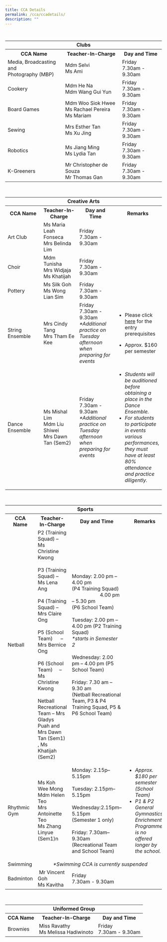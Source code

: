 ```yaml
---
title: CCA Details
permalink: /cca/ccadetails/
description: ""
---
```

<table style="width:100%" align="center">
	<tr>
    <td colspan="3" align="center"><b>Clubs</b></td>
  </tr>
	 <tr>  
    <th align="center">CCA Name</th>  
    <th align="center">Teacher-In-Charge</th>  
    <th align="center">Day and Time</th>  
  </tr>
	<tr>
    <td>Media, Broadcasting and <br>Photography (MBP)</td>
    <td>Mdm Selvi <br> Ms Ami</td>
    <td>Friday <br> 7.30am - 9.30am</td>
  </tr>
		<tr>
    <td>Cookery</td>
    <td>Mdm He Na <br> Mdm Wang Gui Yun</td>
    <td>Friday <br> 7.30am - 9.30am</td>
  </tr>
		<tr>
    <td>Board Games</td>
    <td>Mdm Woo Siok Hwee<br> Ms Rachael Pereira<br> Ms Mariam</td>
    <td>Friday <br> 7.30am - 9.30am</td>
  </tr>
	<tr>
    <td>Sewing</td>
    <td>Mrs Esther Tan <br>Ms Xu Jing</td>
    <td>Friday <br> 7.30am - 9.30am</td>
  </tr>
	<tr>
    <td>Robotics</td>
    <td>Ms Jiang Ming<br> Ms Lydia Tan</td>
  <td>Friday <br> 7.30am - 9.30am</td>
  </tr>
		<tr>
    <td>K-Greeners</td>
    <td>Mr Christopher de Souza <br>Mr Thomas Gan</td>
    <td>Friday <br> 7.30am - 9.30am</td>
  </tr>
</table>

<table style="width:100%" align="center">
	<tr>
    <td colspan="4" align="center"><b>Creative Arts</b></td>
  </tr>
	 <tr>  
    <th style="width:25%" align="center" >CCA Name</th>  
    <th style="width:25%" align="center">Teacher-In-Charge</th>  
    <th style="width:25%" align="center">Day and Time</th>  
		 <th style="width:25%" align="center">Remarks</th>  
  </tr>
	<tr>
    <td>Art Club</td>
    <td>Ms Maria Leah Fonseca <br> Mrs Belinda Lim</td>
    <td>Friday <br> 7.30am - 9.30am</td>
		<td></td>
  </tr>
		<tr>
    <td>Choir</td>
    <td>Mdm Tunisha<br> Mrs Widjaja <br>Ms Khatijah</td>
    <td>Friday <br> 7.30am - 9.30am</td>
			<td></td>
  </tr>
		<tr>
    <td>Pottery</td>
    <td>Ms Silk Goh <br> Ms Wong Lian Sim</td>
    <td>Friday <br> 7.30am - 9.30am</td>
			<td></td>
  </tr>
	<tr>
    <td>String Ensemble</td>
    <td>Mrs Cindy Tang<br> Mrs Tham Ee Kee</td>
    <td>Friday <br> 7.30am - 9.30am<br><i>*Additional practice on Tuesday afternoon when preparing for events</i></td>
		<td><ul><li>Please click <a href="https://moe-chijkellock.gov.sg/ccas/Creative-Arts/stringensemble/">here</a> for the entry prerequisites</li>
			<li><p>Approx. $160 per semester</p></li></ul></td>
  </tr>
	<tr>
    <td>Dance Ensemble</td>
    <td>Ms Mishal Lim<br>Mdm Liu Shiwei<br>Mrs Dawn Tan (Sem2)</td>
  <td>Friday <br> 7.30am - 9.30am<br><i>*Additional practice on Tuesday afternoon when preparing for events</i></td></td>
		<td><ul><li><i>Students will be auditioned before obtaining a place in the Dance Ensemble.</i>

<li><i>For students to participate in events various performances, they must have at least 80% attendance and practice diligently.</i></li></ul></td>
  </tr>
</table>
<table style="width:100%" align="center">
	<tr>
    <td colspan="4" align="center"><b>Sports</b></td>
  </tr>
	 <tr>  
    <th align="center">CCA Name</th>  
    <th align="center">Teacher-In-Charge</th>  
    <th align="center">Day and Time</th>  
		 <th align="center">Remarks</th>  
  </tr>
	<tr>
    <td>Netball</td>
    <td>P2 (Training Squad) –  Ms Christine Kwong <br><br>
P3 (Training Squad) – Ms Lena Ang <br><br>
P4 (Training Squad) – Mrs Claire Ong<br><br>
P5 (School Team)      – Mrs Bernice Ong<br><br>
P6 (School Team)     – Ms Christine Kwong<br><br>
Netball Recreational Team – Mrs Gladys Puah and Mrs Dawn Tan (Sem1) , Ms Khatijah (Sem2)</td>
    <td>Monday: 2.00 pm – 4.00 pm <br>(P4 Training Squad)<br>
                     4.00 pm – 5.30 pm  <br>(P6 School Team)<br><br>
Tuesday: 2.00 pm – 4.00 pm (P2 Training Squad)<br>
			<i>*starts in Semester 2</i><br><br>
Wednesday: 2.00 pm – 4.00 pm (P5 School Team)<br><br>
Friday: 7.30 am – 9.30 am <br>(Netball Recreational Team, P3 & P4 Training Squad, P5 & P6 School Team)</td>
					<td></td>
  </tr>
		<tr>
    <td>Rhythmic Gym</td>
    <td>Ms Koh Wee Mong<br>Mdm Helen Teo<br>Mrs Antoinette Teo<br>Ms Zhang Linyue (Sem1)n</td>
    <td>Monday: 2.15p–5.15pm <br>   <br>
Tuesday: 2.15pm–5.15pm    <br><br>
Wednesday:2.15pm–5.15pm<br>(Semester 1 only)<br><br>
Friday: 7.30am–9.30am (Recreational Team and School Team)</td>
			<td><ul><li><i>Approx. $180 per semester (School Team)
</li><li>P1 & P2 General Gymnastics Enrichment Programme is no offered longer by the school.</i></li></ul></td>
  </tr>
		<tr>
    <td>Swimming</td>
		<td colspan="3" align="center"><i>*Swimming CCA is currently suspended</i></td>
  </tr>
	<tr>
    <td>Badminton</td>
    <td colspan=""> Mr Vincent Goh <br> Ms Kavitha</td>
    <td>Friday <br> 7.30am - 9.30am</td>
					<td></td>
  </tr>
</table>
<table style="width:100%" align="center">
	<tr>
    <td colspan="3" align="center"><b>Uniformed Group</b></td>
  </tr>
	 <tr>  
    <th align="center">CCA Name</th>  
    <th align="center">Teacher-In-Charge</th>  
    <th align="center">Day and Time</th>  
  </tr>
	<tr>
    <td>Brownies</td>
    <td>Miss Ravathy <br>Ms Melissa Hadiwinoto</td>
    <td>Friday <br> 7.30am - 9.30am</td>
  </tr>
</table>